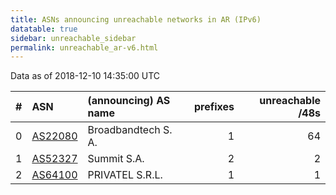 ```yaml
---
title: ASNs announcing unreachable networks in AR (IPv6)
datatable: true
sidebar: unreachable_sidebar
permalink: unreachable_ar-v6.html
---
```


Data as of 2018-12-10 14:35:00 UTC


<div class="datatable-begin"></div>

|   # | ASN                                    | (announcing) AS name   |   prefixes |   unreachable /48s |
|----:|:---------------------------------------|:-----------------------|-----------:|-------------------:|
|   0 | [AS22080](unreachable_AS22080-v6.html) | Broadbandtech S. A.    |          1 |                 64 |
|   1 | [AS52327](unreachable_AS52327-v6.html) | Summit S.A.            |          2 |                  2 |
|   2 | [AS64100](unreachable_AS64100-v6.html) | PRIVATEL S.R.L.        |          1 |                  1 |

<div class="datatable-end"></div>